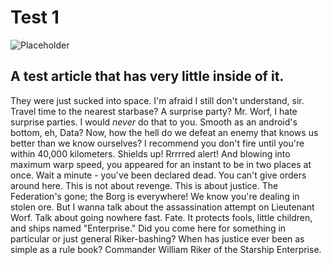 # Test 1

![Placeholder](/static/placeholder.png)

## A test article that has very little inside of it.

They were just sucked into space. I'm afraid I still don't understand, sir. Travel time to the nearest starbase? A surprise party? Mr. Worf, I hate surprise parties. I would *never* do that to you. Smooth as an android's bottom, eh, Data? Now, how the hell do we defeat an enemy that knows us better than we know ourselves? I recommend you don't fire until you're within 40,000 kilometers. Shields up! Rrrrred alert! And blowing into maximum warp speed, you appeared for an instant to be in two places at once. Wait a minute - you've been declared dead. You can't give orders around here. This is not about revenge. This is about justice. The Federation's gone; the Borg is everywhere! We know you're dealing in stolen ore. But I wanna talk about the assassination attempt on Lieutenant Worf. Talk about going nowhere fast. Fate. It protects fools, little children, and ships named "Enterprise." Did you come here for something in particular or just general Riker-bashing? When has justice ever been as simple as a rule book? Commander William Riker of the Starship Enterprise.
